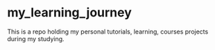 # my_learning_journey
This is a repo holding my personal tutorials, learning, courses projects during my studying.
